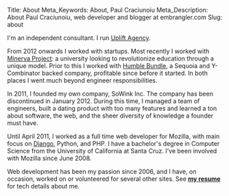 Title: About
Meta_Keywords: About, Paul Craciunoiu
Meta_Description: About Paul Craciunoiu, web developer and blogger at embrangler.com
Slug: about

I'm an independent consultant. I run [Uplift Agency](http://uplift.agency).

From 2012 onwards I worked with startups. Most recently I worked with [Minerva Project](http://minervaproject.com): a university looking to revolutionize education through a unique model. Prior to this I worked with [Humble Bundle](https://humblebundle.com), a Sequoia and Y-Combinator backed company, profitable since before it started. In both places I went much beyond engineer responsibilities.

In 2011, I founded my own company, SoWink Inc. The company has been discontinued in January 2012. During this time, I managed a team of engineers, built a dating product with too many features and learned a ton about software, the web, and the sheer diversity of knowledge a founder must have.

Until April 2011, I worked as a full time web developer for Mozilla, with main focus on [Django](http://www.djangoproject.com/), Python, and PHP. I have a bachelor's degree in Computer Science from the University of California at Santa Cruz. I've been involved with Mozilla since June 2008.

Web development has been my passion since 2006, and I have, on occasion, worked on or volunteered for several other sites. See __[my resume](/cv)__ for tech details about me.
